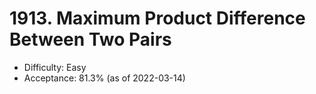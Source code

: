 # 1913. Maximum Product Difference Between Two Pairs
- Difficulty: Easy
- Acceptance: 81.3% (as of 2022-03-14)
